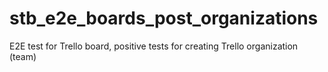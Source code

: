 # stb_e2e_boards_post_organizations
E2E test for Trello board, positive tests for creating Trello organization (team)
